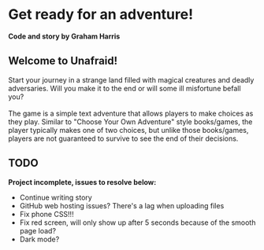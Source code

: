 # Get ready for an adventure!

<b>Code and story by Graham Harris</b>

## Welcome to Unafraid!
Start your journey in a strange land filled with magical creatures and deadly adversaries. Will you make it to the end or will some ill misfortune befall you?\
\
The game is a simple text adventure that allows players to make choices as they play. Similar to "Choose Your Own Adventure" style books/games, the player typically makes one of two choices, but unlike those books/games, players are not guaranteed to survive to see the end of their decisions. 

## TODO
<b>Project incomplete, issues to resolve below:</b>
<ul>
  <li>Continue writing story</li>
  <li>GitHub web hosting issues? There's a lag when uploading files</li>
  <li>Fix phone CSS!!!</li>
  <li>Fix red screen, will only show up after 5 seconds because of the smooth page load?</li>
  <li>Dark mode?</li>
</ul>
